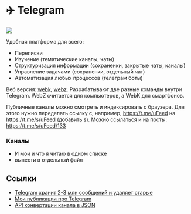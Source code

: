 # ✈️ Telegram

![](https://s3.amd-nick.me/2019/04/telegram_banner.png)

Удобная платформа для всего:

- Переписки
- Изучение (тематические каналы, чаты)
- Структуризация информации (сохраненки, закрытые чаты, каналы)
- Управление задачами (сохраненки, отдельный чат)
- Автоматизация любых процессов (телеграм боты)

Веб версия: [webk](http://webk.telegram.org), [webz](http://webz.telegram.org). Разрабатывают две разные команды внутри Telegram. WebZ считается для компьютеров, а WebK для смартфонов.

Публичные каналы можно смотреть и индексировать с браузера. Для этого нужно переделать ссылку с, например, https://t.me/uFeed на https://t.me/s/uFeed (добавить s). Можно ссылаться и на посты: https://t.me/s/uFeed/133

### Каналы
- И мои и что я читаю в одном списке
- вынести в отдельный файл

## Ссылки
- [Telegram хранит 2-3 млн сообщений и удаляет старые](https://t.me/LyBlog/617)
- [Мои публикации про Telegram](/tags/telegram)
- [API конвертации канала в JSON](https://tg.i-c-a.su)
